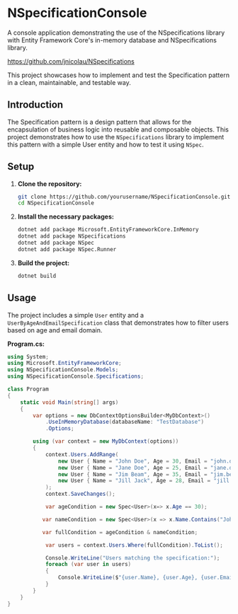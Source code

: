 # NSpecificationConsole

A console application demonstrating the use of the NSpecifications library with Entity Framework Core's in-memory database and NSpecifications library. 

https://github.com/jnicolau/NSpecifications

This project showcases how to implement and test the Specification pattern in a clean, maintainable, and testable way.

## Introduction

The Specification pattern is a design pattern that allows for the encapsulation of business logic into reusable and composable objects. This project demonstrates how to use the `NSpecifications` library to implement this pattern with a simple User entity and how to test it using `NSpec`.

## Setup

1. **Clone the repository:**

    ```sh
    git clone https://github.com/yourusername/NSpecificationConsole.git
    cd NSpecificationConsole
    ```

2. **Install the necessary packages:**

    ```sh
    dotnet add package Microsoft.EntityFrameworkCore.InMemory
    dotnet add package NSpecifications
    dotnet add package NSpec
    dotnet add package NSpec.Runner
    ```

3. **Build the project:**

    ```sh
    dotnet build
    ```

## Usage

The project includes a simple `User` entity and a `UserByAgeAndEmailSpecification` class that demonstrates how to filter users based on age and email domain.

**Program.cs:**

```csharp
using System;
using Microsoft.EntityFrameworkCore;
using NSpecificationConsole.Models;
using NSpecificationConsole.Specifications;

class Program
{
    static void Main(string[] args)
    {
        var options = new DbContextOptionsBuilder<MyDbContext>()
            .UseInMemoryDatabase(databaseName: "TestDatabase")
            .Options;

        using (var context = new MyDbContext(options))
        {
            context.Users.AddRange(
                new User { Name = "John Doe", Age = 30, Email = "john.doe@example.com" },
                new User { Name = "Jane Doe", Age = 25, Email = "jane.doe@example.com" },
                new User { Name = "Jim Beam", Age = 35, Email = "jim.beam@example.com" },
                new User { Name = "Jill Jack", Age = 28, Email = "jill.jack@test.com" }
            );
            context.SaveChanges();

            var ageCondition = new Spec<User>(x=> x.Age == 30);

           var nameCondition = new Spec<User>(x => x.Name.Contains("John"));

           var fullCondition = ageCondition & nameCondition;

            var users = context.Users.Where(fullCondition).ToList();

            Console.WriteLine("Users matching the specification:");
            foreach (var user in users)
            {
                Console.WriteLine($"{user.Name}, {user.Age}, {user.Email}");
            }
        }
    }
}
